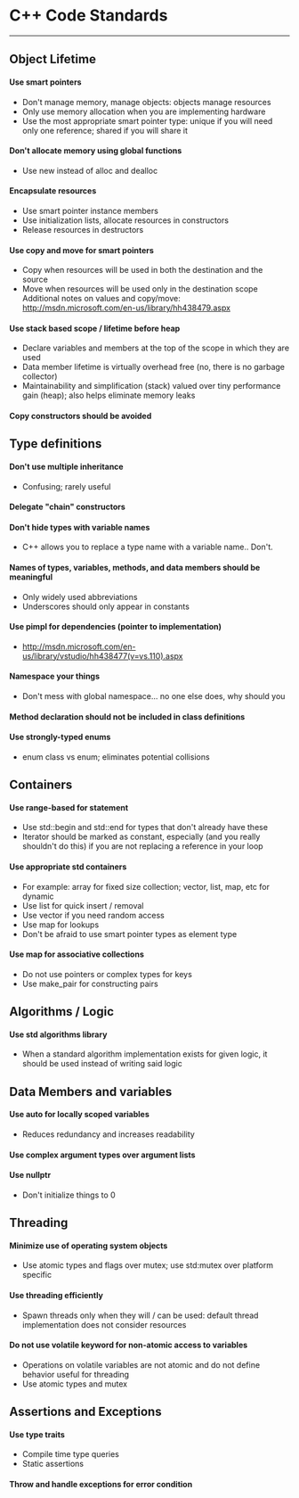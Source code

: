 # C++ Code Standards
----------------------------------------------------
## Object Lifetime

#### Use smart pointers
+ Don't manage memory, manage objects: objects manage resources
+ Only use memory allocation when you are implementing hardware
+ Use the most appropriate smart pointer type: unique if you will need only one reference; shared if you will share it

#### Don't allocate memory using global functions
+ Use new instead of alloc and dealloc

#### Encapsulate resources 
+ Use smart pointer instance members
+ Use initialization lists, allocate resources in constructors
+ Release resources in destructors

#### Use copy and move for smart pointers
+ Copy when resources will be used in both the destination and the source
+ Move when resources will be used only in the destination scope
  Additional notes on values and copy/move: http://msdn.microsoft.com/en-us/library/hh438479.aspx
	
#### Use stack based scope / lifetime before heap
+ Declare variables and members at the top of the scope in which they are used
+ Data member lifetime is virtually overhead free (no, there is no garbage collector)
+ Maintainability and simplification (stack) valued over tiny performance gain (heap); also helps eliminate memory leaks

#### Copy constructors should be avoided

## Type definitions

#### Don't use multiple inheritance
+ Confusing; rarely useful

#### Delegate "chain" constructors

#### Don't hide types with variable names
+ C++ allows you to replace a type name with a variable name.. Don't.

#### Names of types, variables, methods, and data members should be meaningful
+ Only widely used abbreviations
+ Underscores should only appear in constants

#### Use pimpl for dependencies (pointer to implementation)
+ http://msdn.microsoft.com/en-us/library/vstudio/hh438477(v=vs.110).aspx
	
#### Namespace your things
+ Don't mess with global namespace... no one else does, why should you

#### Method declaration should not be included in class definitions

#### Use strongly-typed enums
+ enum class vs enum; eliminates potential collisions

## Containers

#### Use range-based for statement
+ Use std::begin and std::end for types that don't already have these
+ Iterator should be marked as constant, especially (and you really shouldn't do this) if you are not replacing a reference in your loop

#### Use appropriate std containers
+ For example: array for fixed size collection; vector, list, map, etc for dynamic
+ Use list for quick insert / removal
+ Use vector if you need random access
+ Use map for lookups
+ Don't be afraid to use smart pointer types as element type
	
#### Use map for associative collections
+ Do not use pointers or complex types for keys
+ Use make_pair for constructing pairs

## Algorithms / Logic

#### Use std algorithms library
+ When a standard algorithm implementation exists for given logic, it should be used instead of writing said logic

## Data Members and variables

#### Use auto for locally scoped variables
+ Reduces redundancy and increases readability
	
#### Use complex argument types over argument lists

#### Use nullptr
+ Don't initialize things to 0

## Threading

#### Minimize use of operating system objects
+ Use atomic types and flags over mutex; use std:mutex over platform specific

#### Use threading efficiently
+ Spawn threads only when they will / can be used: default thread implementation does not consider resources
	
#### Do not use volatile keyword for non-atomic access to variables
+ Operations on volatile variables are not atomic and do not define behavior useful for threading
+ Use atomic types and mutex

## Assertions and Exceptions

#### Use type traits
+ Compile time type queries
+ Static assertions
	
#### Throw and handle exceptions for error condition



